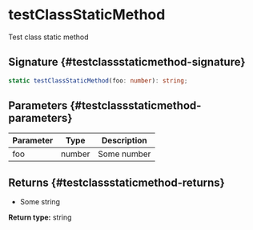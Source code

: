 # testClassStaticMethod

Test class static method

## Signature {#testclassstaticmethod-signature}

```typescript
static testClassStaticMethod(foo: number): string;
```

## Parameters {#testclassstaticmethod-parameters}

| Parameter | Type   | Description |
| --------- | ------ | ----------- |
| foo       | number | Some number |

## Returns {#testclassstaticmethod-returns}

-   Some string

<b>Return type:</b> string
